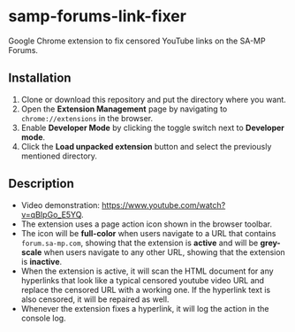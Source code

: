 samp-forums-link-fixer
======================
Google Chrome extension to fix censored YouTube links on the SA-MP Forums.

Installation
------------
1. Clone or download this repository and put the directory where you want.
2. Open the **Extension Management** page by navigating to `chrome://extensions` in the browser.
3. Enable **Developer Mode** by clicking the toggle switch next to **Developer mode**.
4. Click the **Load unpacked extension** button and select the previously mentioned directory.

Description
-----------
- Video demonstration: https://www.youtube.com/watch?v=qBIpGo_E5YQ.
- The extension uses a page action icon shown in the browser toolbar.
- The icon will be **full-color** when users navigate to a URL that contains `forum.sa-mp.com`, showing that the extension is **active** and will be **grey-scale** when users navigate to any other URL, showing that the extension is **inactive**.
- When the extension is active, it will scan the HTML document for any hyperlinks that look like a typical censored youtube video URL and replace the censored URL with a working one. If the hyperlink text is also censored, it will be repaired as well.
- Whenever the extension fixes a hyperlink, it will log the action in the console log.
